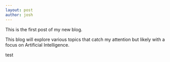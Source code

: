 ```yaml
---
layout: post
author: josh
---
```


This is the first post of my new blog. 

This blog will explore various topics that catch my attention but likely with a focus on Artificial Intelligence.

test
